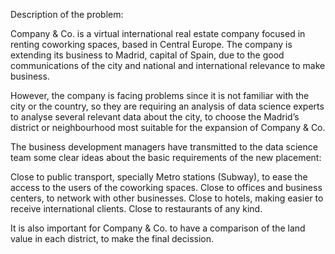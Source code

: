 Description of the problem:

Company & Co. is a virtual international real estate company focused in renting coworking spaces, based in Central Europe. The company is extending its business to Madrid, capital of Spain, due to the good communications of the city and national and international relevance to make business.

However, the company is facing problems since it is not familiar with the city or the country, so they are requiring an analysis of data science experts to analyse several relevant data about the city, to choose the Madrid’s district or neighbourhood most suitable for the expansion of Company & Co.

The business development managers have transmitted to the data science team some clear ideas about the basic requirements of the new placement:

Close to public transport, specially Metro stations (Subway), to ease the access to the users of the coworking spaces.
Close to offices and business centers, to network with other businesses.
Close to hotels, making easier to receive international clients.
Close to restaurants of any kind.

It is also important for Company & Co. to have a comparison of the land value in each district, to make the final decission.
